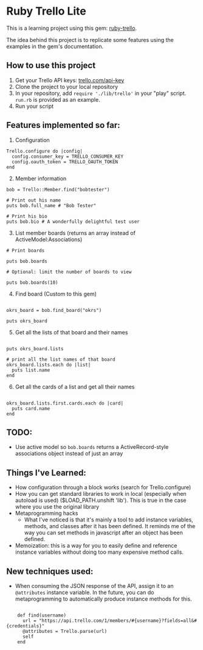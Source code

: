# Ruby Trello Lite

This is a learning project using this gem: [ruby-trello](https://github.com/jeremytregunna/ruby-trello).

The idea behind this project is to replicate some features using the examples in the gem's documentation.

## How to use this project

1. Get your Trello API keys: [trello.com/api-key](https://trello.com/app-key/)
2. Clone the project to your local repository
3. In your repository, add `require './lib/trello'` in your "play" script. `run.rb` is provided as an example.
4. Run your script

## Features implemented so far:

1. Configuration

```
Trello.configure do |config|
  config.consumer_key = TRELLO_CONSUMER_KEY
  config.oauth_token = TRELLO_OAUTH_TOKEN
end
```

2. Member information

```
bob = Trello::Member.find("bobtester")

# Print out his name
puts bob.full_name # "Bob Tester"

# Print his bio
puts bob.bio # A wonderfully delightful test user
```

3. List member boards (returns an array instead of ActiveModel:Associations)

```
# Print boards

puts bob.boards

# Optional: limit the number of boards to view

puts bob.boards(10)

```

4. Find board (Custom to this gem)

```

okrs_board = bob.find_board("okrs")

puts okrs_board

```

5. Get all the lists of that board and their names

```

puts okrs_board.lists

# print all the list names of that board
okrs_board.lists.each do |list|
  puts list.name
end

```

6. Get all the cards of a list and get all their names

```

okrs_board.lists.first.cards.each do |card|
  puts card.name  
end
```

## TODO:

* Use active model so `bob.boards` returns a ActiveRecord-style associations object instead of just an array


## Things I've Learned:

* How configuration through a block works (search for Trello.configure)
* How you can get standard libraries to work in local 
	(especially when autoload is used) ($LOAD_PATH.unshift 'lib'). This is true
	in the case where you use the original library
* Metaprogramming hacks
	* What I've noticed is that it's mainly a tool to add instance variables,
		methods, and classes after it has been defined. It reminds me of 
			the way you can set methods in javascript after an object has been defined.
* Memoization: this is a way for you to easily define and reference instance variables without doing too many expensive method calls.

## New techniques used:

* When consuming the JSON response of the API, assign it to an `@attributes` instance variable. In the future, you can do metaprogramming to automatically produce instance methods for this.
```

    def find(username)
      url = "https://api.trello.com/1/members/#{username}?fields=all&#{credentials}"
      @attributes = Trello.parse(url)
      self
    end

```

